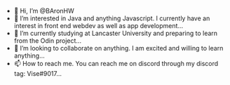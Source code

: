 - 👋 Hi, I’m @BAronHW
- 👀 I’m interested in Java and anything Javascript. I currently have an interest in front end webdev as well as app development...
- 🌱 I’m currently studying at Lancaster University and preparing to learn from the Odin project...
- 💞️ I’m looking to collaborate on anything. I am excited and willing to learn anything...
- 📫 How to reach me. You can reach me on discord through my discord tag: Vise#9017...

<!---
BAronHW/BAronHW is a ✨ special ✨ repository because its `README.md` (this file) appears on your GitHub profile.
You can click the Preview link to take a look at your changes.
--->
